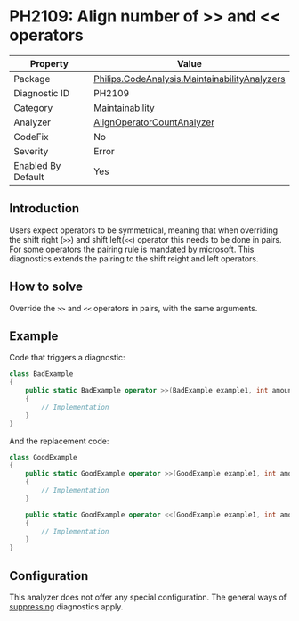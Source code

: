 # PH2109: Align number of >> and << operators

| Property | Value  |
|--|--|
| Package | [Philips.CodeAnalysis.MaintainabilityAnalyzers](https://www.nuget.org/packages/Philips.CodeAnalysis.MaintainabilityAnalyzers) |
| Diagnostic ID | PH2109 |
| Category  | [Maintainability](../Maintainability.md) |
| Analyzer | [AlignOperatorCountAnalyzer](https://github.com/philips-software/roslyn-analyzers/blob/main/Philips.CodeAnalysis.MaintainabilityAnalyzers/Maintainability/AlignOperatorsCountAnalyzer.cs)
| CodeFix  | No |
| Severity | Error |
| Enabled By Default | Yes |

## Introduction

Users expect operators to be symmetrical, meaning that when overriding the shift right (`>>`) and shift left(`<<`) operator this needs to be done in pairs. For some operators the pairing rule is mandated by [microsoft](https://learn.microsoft.com/en-us/dotnet/csharp/language-reference/operators/operator-overloading#overloadable-operators). This diagnostics extends the pairing to the shift reight and left operators.

## How to solve

Override the `>>` and `<<` operators in pairs, with the same arguments.

## Example

Code that triggers a diagnostic:
``` cs
class BadExample
{
    public static BadExample operator >>(BadExample example1, int amount) 
    {
        // Implementation
    }
}

```

And the replacement code:
``` cs
class GoodExample 
{
    public static GoodExample operator >>(GoodExample example1, int amount)
    {
        // Implementation
    }

    public static GoodExample operator <<(GoodExample example1, int amount) 
    {
        // Implementation
    }
}

```

## Configuration

This analyzer does not offer any special configuration. The general ways of [suppressing](https://learn.microsoft.com/en-us/dotnet/fundamentals/code-analysis/suppress-warnings) diagnostics apply.
